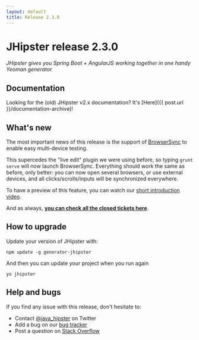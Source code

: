 ```yaml
---
layout: default
title: Release 2.3.0
---
```


JHipster release 2.3.0
==================

*JHipster gives you Spring Boot + AngularJS working together in one handy Yeoman generator.*

Documentation
----------

Looking for the (old) JHipster v2.x documentation? It's [Here]({{ post.url }}/documentation-archive)!

What's new
----------

The most important news of this release is the support of [BrowserSync](http://www.browsersync.io/) to enable easy multi-device testing.

This supercedes the "live edit" plugin we were using before, so typing ```grunt serve``` will now launch BrowserSync. Everything should work the same as before, only better: you can now open several browsers, or use external devices, and all clicks/scrolls/inputs will be synchronized everywhere.

To have a preview of this feature, you can watch our [short introduction video](https://www.youtube.com/watch?v=u8rf8Fq5x0o).

<!--googleoff: index-->
And as always, __[you can check all the closed tickets here](https://github.com/jhipster/generator-jhipster/issues?q=milestone%3A2.3.0+is%3Aclosed)__.

How to upgrade
------------

Update your version of JHipster with:

```
npm update -g generator-jhipster
```

And then you can update your project when you run again

```
yo jhipster
```

Help and bugs
--------------

If you find any issue with this release, don't hesitate to:

- Contact [@java_hipster](https://twitter.com/java_hipster) on Twitter
- Add a bug on our [bug tracker](https://github.com/jhipster/generator-jhipster/issues?state=open)
- Post a question on [Stack Overflow](http://stackoverflow.com/tags/jhipster/info)
